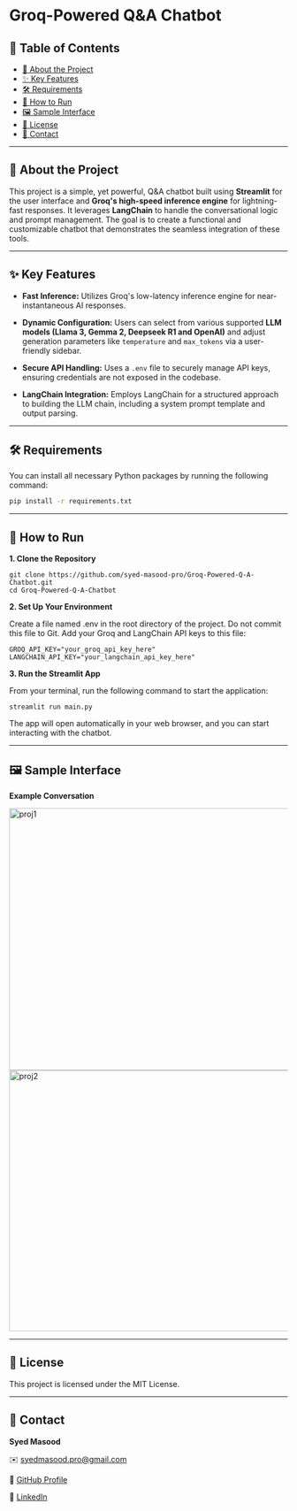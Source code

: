 # Groq-Powered Q&A Chatbot

## 📝 Table of Contents
- [📌 About the Project](#-about-the-project)
- [✨ Key Features](#-key-features)
- [🛠️ Requirements](#️-requirements)
- [🚀 How to Run](#-how-to-run)
- [🖼️ Sample Interface](#-sample-interface)
- [📄 License](#-license)
- [📧 Contact](#-contact)
---
## 📌 About the Project

This project is a simple, yet powerful, Q&A chatbot built using **Streamlit** for the user interface and **Groq's high-speed inference engine** for lightning-fast responses. It leverages **LangChain** to handle the conversational logic and prompt management. The goal is to create a functional and customizable chatbot that demonstrates the seamless integration of these tools.

---

## ✨ Key Features
  * **Fast Inference:** Utilizes Groq's low-latency inference engine for near-instantaneous AI responses.

  * **Dynamic Configuration:** Users can select from various supported **LLM models (Llama 3, Gemma 2, Deepseek R1 and OpenAI)** and adjust generation parameters like `temperature` and `max_tokens` via a user-friendly sidebar.

  * **Secure API Handling:** Uses a `.env` file to securely manage API keys, ensuring credentials are not exposed in the codebase.

  * **LangChain Integration:** Employs LangChain for a structured approach to building the LLM chain, including a system prompt template and output parsing.

---
## 🛠️ Requirements

You can install all necessary Python packages by running the following command:

```bash 
pip install -r requirements.txt
```
---

## 🚀 How to Run

**1. Clone the Repository**
```
git clone https://github.com/syed-masood-pro/Groq-Powered-Q-A-Chatbot.git
cd Groq-Powered-Q-A-Chatbot
```
**2. Set Up Your Environment**

Create a file named .env in the root directory of the project. Do not commit this file to Git. Add your Groq and LangChain API keys to this file:
```
GROQ_API_KEY="your_groq_api_key_here"
LANGCHAIN_API_KEY="your_langchain_api_key_here"
```

**3. Run the Streamlit App**

From your terminal, run the following command to start the application:
```
streamlit run main.py
```
The app will open automatically in your web browser, and you can start interacting with the chatbot.

---

## 🖼️ Sample Interface

**Example Conversation**

<img width="954" height="474" alt="proj1" src="https://github.com/user-attachments/assets/b1288183-62f8-42ff-91eb-081c562321a5" />

<img width="956" height="472" alt="proj2" src="https://github.com/user-attachments/assets/8566f775-599b-41bf-9748-07249ad6962f" />

---

## 📄 License

This project is licensed under the MIT License.

---

## 📧 Contact
**Syed Masood**

✉️ [syedmasood.pro@gmail.com](syedmasood.pro@gmail.com)

🔗 [GitHub Profile](https://github.com/syed-masood-pro/)

💼 [LinkedIn](https://www.linkedin.com/in/syed-masood-pro/)
